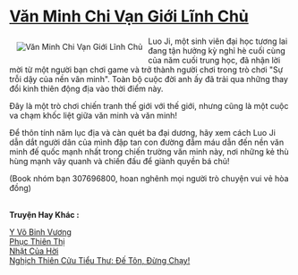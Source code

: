 <a href="https://truyenwiki.net/van-minh-chi-van-gioi-linh-chu.35073/" title="Văn Minh Chi Vạn Giới Lĩnh Chủ"><h1>Văn Minh Chi Vạn Giới Lĩnh Chủ</h1></a><div style="display:table"><img align="right" style="float: left; padding: 10px;" src="https://truyenwiki.net/a/img/str/src/35073.jpg" alt="Văn Minh Chi Vạn Giới Lĩnh Chủ">Luo Ji, một sinh viên đại học tương lai đang tận hưởng kỳ nghỉ hè cuối cùng của năm cuối trung học, đã nhận lời mời từ một người bạn chơi game và trở thành người chơi trong trò chơi "Sự trỗi dậy của nền văn minh". Toàn bộ cuộc đời anh ấy đã trải qua những thay đổi kinh thiên động địa vào thời điểm này.<p></p> Đây là một trò chơi chiến tranh thế giới với thế giới, nhưng cũng là một cuộc va chạm khốc liệt giữa văn minh và văn minh!<p></p> Để thôn tính năm lục địa và càn quét ba đại dương, hãy xem cách Luo Ji dẫn dắt người dân của mình đập tan con đường đẫm máu dẫn đến nền văn minh đế quốc mạnh nhất trong chiến trường văn minh này, nơi những kẻ thù hùng mạnh vây quanh và chiến đấu để giành quyền bá chủ!<p></p> (Book nhóm bạn 307696800, hoan nghênh mọi người trò chuyện vui vẻ hòa đồng)</div><p><br><b>Truyện Hay Khác :</b></p><a href="https://truyenwiki.net/y-vo-binh-vuong.36379/" alt="Y Võ Binh Vương">Y Võ Binh Vương</a><br/><a href="https://sangtacviet.wordpress.com/2020/10/22/phuc-thien-thi/" alt="Phục Thiên Thị">Phục Thiên Thị</a><br/><a href="https://sangtacviet.wordpress.com/2020/10/22/nhat-cua-hoi/" alt="Nhặt Của Hời">Nhặt Của Hời</a><br/><a href="https://github.com/nownovels/topcv/tree/master/truyenhay/35267" alt="Nghịch Thiên Cửu Tiểu Thư: Đế Tôn, Đừng Chạy!">Nghịch Thiên Cửu Tiểu Thư: Đế Tôn, Đừng Chạy!</a><br/>